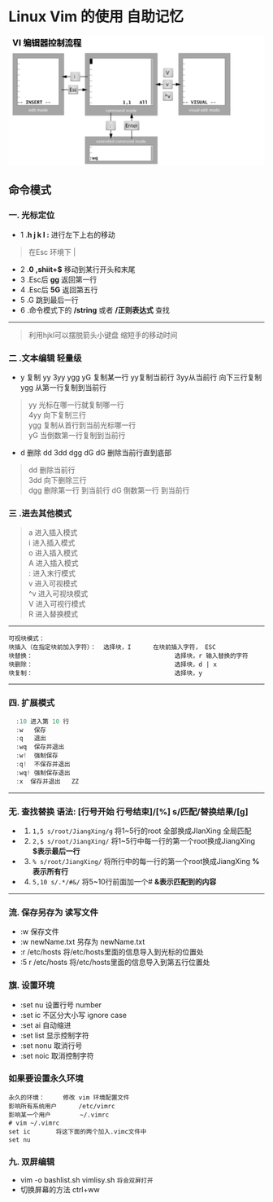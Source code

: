 Linux Vim 的使用 自助记忆
====
![Vim.png](/Image/Vim.png)
## 命令模式
### 一. 光标定位
* 1 .**h j k l :** 进行左下上右的移动
> 在Esc  环境下 |
* 2 .**0 ,shiit+$** 移动到某行开头和末尾
* 3 .Esc后  **gg** 返回第一行
* 4 .Esc后  **5G** 返回第五行
* 5 .G 跳到最后一行 
* 6 .命令模式下的 **/string** 或者  **/正则表达式** 查找
----
> 利用hjkl可以摆脱箭头小键盘  缩短手的移动时间
### 二 .文本编辑 轻量级
* y 复制 yy 3yy ygg yG  复制某一行 yy复制当前行 3yy从当前行 向下三行复制 ygg 从第一行复制到当前行
> yy 光标在哪一行就复制哪一行  
> 4yy 向下复制三行  
> ygg 复制从首行到当前光标哪一行  
> yG 当倒数第一行复制到当前行  
* d 删除 dd 3dd dgg dG dG 删除当前行直到底部
> dd  删除当前行    
> 3dd 向下删除三行  
> dgg 删除第一行 到当前行
> dG 倒数第一行 到当前行
### 三 .进去其他模式
> a  进入插入模式  
> i  进入插入模式  
> o  进入插入模式  
> A  进入插入模式  
> :  进入末行模式  
> v  进入可视模式  
> ^v 进入可视块模式    
> V  进入可视行模式     
> R  进入替换模式  
----
```
可视块模式：         
块插入（在指定块前加入字符）：  选择块，I      在块前插入字符， ESC        
块替换：                                       选择块，r 输入替换的字符         
块删除：                                       选择块，d | x         
块复制：                                       选择块，y
```
----
### 四. 扩展模式
```c#
  :10 进入第 10 行      
  :w   保存      
  :q   退出       
  :wq  保存并退出         
  :w!  强制保存       
  :q!  不保存并退出          
  :wq! 强制保存退出   
  :x  保存并退出   ZZ  
```
---
### 无. 查找替换 语法: [行号开始 行号结束]/[%] s/匹配/替换结果/[g] 
* 1. `1,5 s/root/JiangXing/g`    将1~5行的root 全部换成JIanXing 全局匹配 
* 2. `2,$ s/root/JiangXing/`     将1~5行中每一行的第一个root换成JiangXing **$表示最后一行**
* 3. `% s/root/JiangXing/`       将所行中的每一行的第一个root换成JiangXing **%表示所有行**
* 4. `5,10 s/.*/#&/` 将5~10行前面加一个#   **&表示匹配到的内容**
---
### 流. 保存另存为 读写文件
* :w 保存文件
* :w newName.txt 另存为 newName.txt
* :r /etc/hosts 将/etc/hosts里面的信息导入到光标的位置处
* :5 r /etc/hosts  将/etc/hosts里面的信息导入到第五行位置处
### 旗. 设置环境
* :set nu 设置行号 number
* :set ic 不区分大小写 ignore case
* :set ai 自动缩进
* :set list 显示控制字符
* :set nonu 取消行号
* :set noic 取消控制字符
### 如果要设置永久环境 
``` shell
永久的环境：     修改 vim 环境配置文件                     
影响所有系统用户      /etc/vimrc                    
影响某一个用户        ~/.vimrc
# vim ~/.vimrc       
set ic       将这下面的两个加入.vimc文件中
set nu
```
### 九. 双屏编辑
* vim -o bashlist.sh vimlisy.sh  `将会双屏打开`
* 切换屏幕的方法  ctrl+ww
